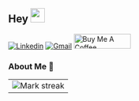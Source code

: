 ## Hey <img src="https://github.com/TheDudeThatCode/TheDudeThatCode/blob/master/Assets/Hi.gif" width="29px">

[![Linkedin](https://img.shields.io/badge/Linkedin-0077B5?style=for-the-badge&logo=linkedin&logoColor=white)](https://www.linkedin.com/in/alina-glumova-67b0b292)
[![Gmail](https://img.shields.io/badge/Gmail-D14836?style=for-the-badge&logo=gmail&logoColor=white)](mailto:alina.glumova@gmail.com)
<a href="https://www.buymeacoffee.com/puggydev" target="_blank"><img src="https://cdn.buymeacoffee.com/buttons/v2/default-green.png" alt="Buy Me A Coffee" style="height: 30px !important;width: 115px !important;" ></a>

### About Me 🚀

                                                                                                                                  
<table>
</td>
  <td width="100%" align="center">
<img  title="🔥 Get streak stats for your profile at git.io/streak-stats" alt="Mark streak" src="https://streak-stats.demolab.com?user=aglumova&theme=highcontrast&hide_border=true" />
</td>
</table>
 
